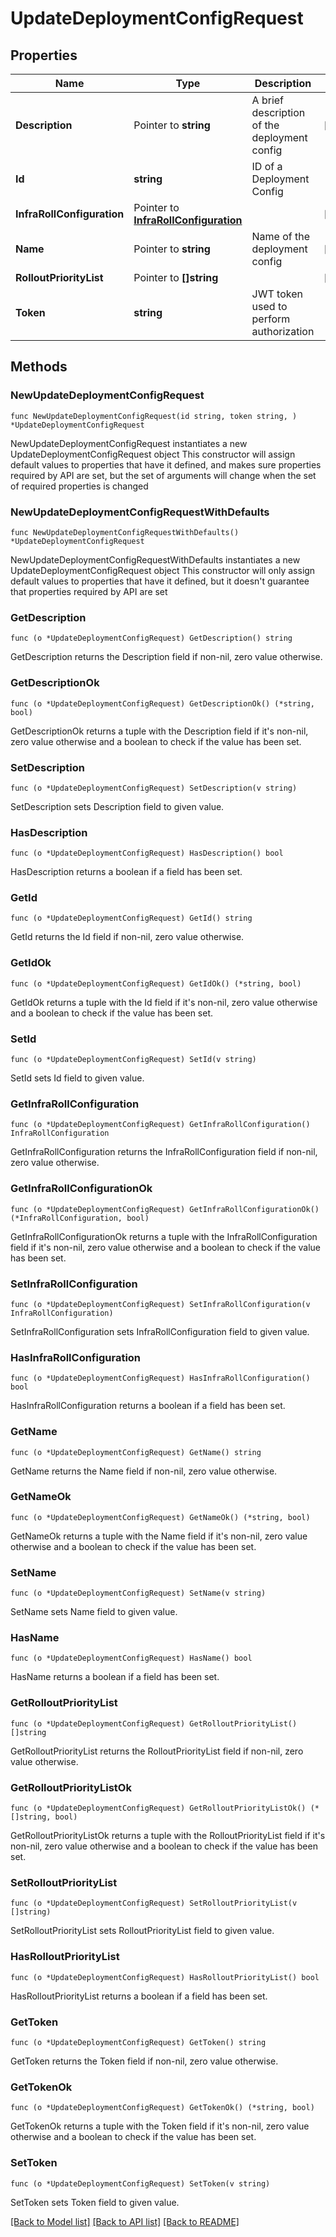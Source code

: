 # UpdateDeploymentConfigRequest

## Properties

Name | Type | Description | Notes
------------ | ------------- | ------------- | -------------
**Description** | Pointer to **string** | A brief description of the deployment config | [optional] 
**Id** | **string** | ID of a Deployment Config | 
**InfraRollConfiguration** | Pointer to [**InfraRollConfiguration**](InfraRollConfiguration.md) |  | [optional] 
**Name** | Pointer to **string** | Name of the deployment config | [optional] 
**RolloutPriorityList** | Pointer to **[]string** |  | [optional] 
**Token** | **string** | JWT token used to perform authorization | 

## Methods

### NewUpdateDeploymentConfigRequest

`func NewUpdateDeploymentConfigRequest(id string, token string, ) *UpdateDeploymentConfigRequest`

NewUpdateDeploymentConfigRequest instantiates a new UpdateDeploymentConfigRequest object
This constructor will assign default values to properties that have it defined,
and makes sure properties required by API are set, but the set of arguments
will change when the set of required properties is changed

### NewUpdateDeploymentConfigRequestWithDefaults

`func NewUpdateDeploymentConfigRequestWithDefaults() *UpdateDeploymentConfigRequest`

NewUpdateDeploymentConfigRequestWithDefaults instantiates a new UpdateDeploymentConfigRequest object
This constructor will only assign default values to properties that have it defined,
but it doesn't guarantee that properties required by API are set

### GetDescription

`func (o *UpdateDeploymentConfigRequest) GetDescription() string`

GetDescription returns the Description field if non-nil, zero value otherwise.

### GetDescriptionOk

`func (o *UpdateDeploymentConfigRequest) GetDescriptionOk() (*string, bool)`

GetDescriptionOk returns a tuple with the Description field if it's non-nil, zero value otherwise
and a boolean to check if the value has been set.

### SetDescription

`func (o *UpdateDeploymentConfigRequest) SetDescription(v string)`

SetDescription sets Description field to given value.

### HasDescription

`func (o *UpdateDeploymentConfigRequest) HasDescription() bool`

HasDescription returns a boolean if a field has been set.

### GetId

`func (o *UpdateDeploymentConfigRequest) GetId() string`

GetId returns the Id field if non-nil, zero value otherwise.

### GetIdOk

`func (o *UpdateDeploymentConfigRequest) GetIdOk() (*string, bool)`

GetIdOk returns a tuple with the Id field if it's non-nil, zero value otherwise
and a boolean to check if the value has been set.

### SetId

`func (o *UpdateDeploymentConfigRequest) SetId(v string)`

SetId sets Id field to given value.


### GetInfraRollConfiguration

`func (o *UpdateDeploymentConfigRequest) GetInfraRollConfiguration() InfraRollConfiguration`

GetInfraRollConfiguration returns the InfraRollConfiguration field if non-nil, zero value otherwise.

### GetInfraRollConfigurationOk

`func (o *UpdateDeploymentConfigRequest) GetInfraRollConfigurationOk() (*InfraRollConfiguration, bool)`

GetInfraRollConfigurationOk returns a tuple with the InfraRollConfiguration field if it's non-nil, zero value otherwise
and a boolean to check if the value has been set.

### SetInfraRollConfiguration

`func (o *UpdateDeploymentConfigRequest) SetInfraRollConfiguration(v InfraRollConfiguration)`

SetInfraRollConfiguration sets InfraRollConfiguration field to given value.

### HasInfraRollConfiguration

`func (o *UpdateDeploymentConfigRequest) HasInfraRollConfiguration() bool`

HasInfraRollConfiguration returns a boolean if a field has been set.

### GetName

`func (o *UpdateDeploymentConfigRequest) GetName() string`

GetName returns the Name field if non-nil, zero value otherwise.

### GetNameOk

`func (o *UpdateDeploymentConfigRequest) GetNameOk() (*string, bool)`

GetNameOk returns a tuple with the Name field if it's non-nil, zero value otherwise
and a boolean to check if the value has been set.

### SetName

`func (o *UpdateDeploymentConfigRequest) SetName(v string)`

SetName sets Name field to given value.

### HasName

`func (o *UpdateDeploymentConfigRequest) HasName() bool`

HasName returns a boolean if a field has been set.

### GetRolloutPriorityList

`func (o *UpdateDeploymentConfigRequest) GetRolloutPriorityList() []string`

GetRolloutPriorityList returns the RolloutPriorityList field if non-nil, zero value otherwise.

### GetRolloutPriorityListOk

`func (o *UpdateDeploymentConfigRequest) GetRolloutPriorityListOk() (*[]string, bool)`

GetRolloutPriorityListOk returns a tuple with the RolloutPriorityList field if it's non-nil, zero value otherwise
and a boolean to check if the value has been set.

### SetRolloutPriorityList

`func (o *UpdateDeploymentConfigRequest) SetRolloutPriorityList(v []string)`

SetRolloutPriorityList sets RolloutPriorityList field to given value.

### HasRolloutPriorityList

`func (o *UpdateDeploymentConfigRequest) HasRolloutPriorityList() bool`

HasRolloutPriorityList returns a boolean if a field has been set.

### GetToken

`func (o *UpdateDeploymentConfigRequest) GetToken() string`

GetToken returns the Token field if non-nil, zero value otherwise.

### GetTokenOk

`func (o *UpdateDeploymentConfigRequest) GetTokenOk() (*string, bool)`

GetTokenOk returns a tuple with the Token field if it's non-nil, zero value otherwise
and a boolean to check if the value has been set.

### SetToken

`func (o *UpdateDeploymentConfigRequest) SetToken(v string)`

SetToken sets Token field to given value.



[[Back to Model list]](../README.md#documentation-for-models) [[Back to API list]](../README.md#documentation-for-api-endpoints) [[Back to README]](../README.md)


